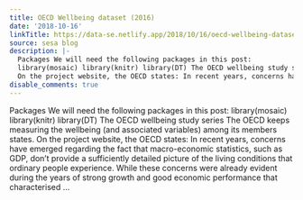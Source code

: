 ```yaml
---
title: OECD Wellbeing dataset (2016)
date: '2018-10-16'
linkTitle: https://data-se.netlify.app/2018/10/16/oecd-wellbeing-dataset-2016/
source: sesa blog
description: |-
  Packages We will need the following packages in this post:
  library(mosaic) library(knitr) library(DT) The OECD wellbeing study series The OECD keeps measuring the wellbeing (and associated variables) among its members states.
  On the project website, the OECD states: In recent years, concerns have emerged regarding the fact that macro-economic statistics, such as GDP, don’t provide a sufficiently detailed picture of the living conditions that ordinary people experience. While these concerns were already evident during the years of strong growth and good economic performance that characterised ...
disable_comments: true
---
```

Packages We will need the following packages in this post:
library(mosaic) library(knitr) library(DT) The OECD wellbeing study series The OECD keeps measuring the wellbeing (and associated variables) among its members states.
On the project website, the OECD states: In recent years, concerns have emerged regarding the fact that macro-economic statistics, such as GDP, don’t provide a sufficiently detailed picture of the living conditions that ordinary people experience. While these concerns were already evident during the years of strong growth and good economic performance that characterised ...